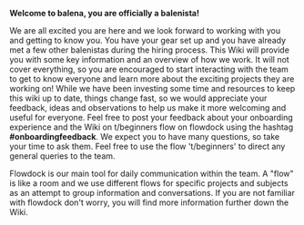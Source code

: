 **Welcome to balena, you are officially a balenista!**

We are all excited you are here and we look forward to working with you and getting to know you. You have your gear set up and you have already met a few other balenistas during the hiring process. This Wiki will provide you with some key information and an overview of how we work. It will not cover everything, so you are encouraged to start interacting with the team to get to know everyone and learn more about the exciting projects they are working on! While we have been investing some time and resources to keep this wiki up to date, things change fast, so we would appreciate your feedback, ideas and observations to help us make it more welcoming and useful for everyone. Feel free to post your feedback about your onboarding experience and the Wiki on t/beginners flow on flowdock using the hashtag **#onboardingfeedback**. We expect you to have many questions, so take your time to ask them. Feel free to use the flow 't/beginners' to direct any general queries to the team. 

Flowdock is our main tool for daily communication within the team. A "flow" is like a room and we use different flows for specific projects and subjects as an attempt to group information and conversations. If you are not familiar with flowdock don't worry, you will find more information further down the Wiki.